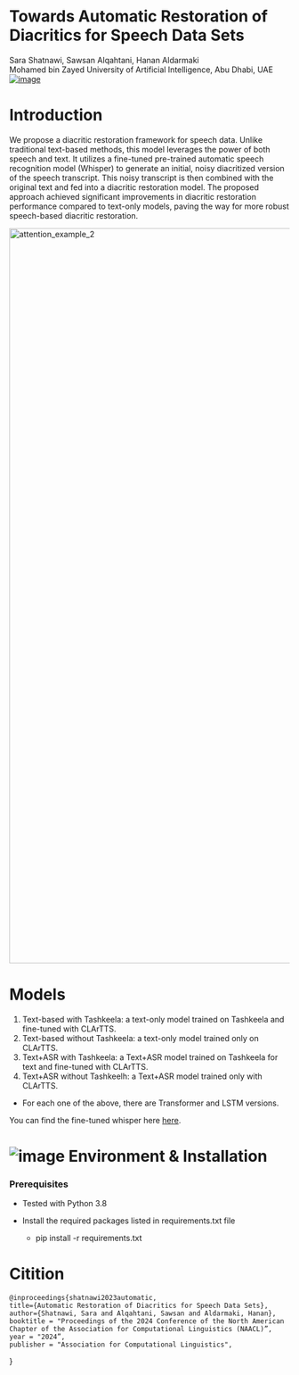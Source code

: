 # Towards Automatic Restoration of Diacritics for Speech Data Sets
Sara Shatnawi, Sawsan Alqahtani, Hanan Aldarmaki <br> 
Mohamed bin Zayed University of Artificial Intelligence, Abu Dhabi, UAE <br>
[![image](https://github.com/SaraShatnawi/Diacritization/assets/49264609/11fcd298-8569-417a-93f8-fbd3d6764dd2)](https://arxiv.org/abs/2311.10771)

# Introduction
We propose a diacritic restoration framework for speech data. Unlike traditional text-based methods, this model leverages the power of both speech and text. It utilizes a fine-tuned pre-trained automatic speech recognition model (Whisper) to generate an initial, noisy diacritized version of the speech transcript. This noisy transcript is then combined with the original text and fed into a diacritic restoration model.  The proposed approach achieved significant improvements in diacritic restoration performance compared to text-only models, paving the way for more robust speech-based diacritic restoration.

<img width="1318" alt="attention_example_2" src="https://github.com/SaraShatnawi/Diacritization/assets/49264609/09e84346-5682-49a0-aa57-4a2e5a34f7ef">

# Models
1. Text-based with Tashkeela: a text-only model trained on Tashkeela and fine-tuned with CLArTTS.
2. Text-based without Tashkeela: a text-only model trained only on CLArTTS.
3. Text+ASR with Tashkeela: a Text+ASR model trained on Tashkeela for text and fine-tuned with CLArTTS.
4. Text+ASR without Tashkeelh: a Text+ASR model trained only with CLArTTS.
* For each one of the above, there are Transformer and LSTM versions.

You can find the fine-tuned whisper here [here](huggingface.co/sashat/whisper-medium-ClassicalAr).

# ![image](https://github.com/SaraShatnawi/Diacritization/assets/49264609/19d1f469-f0fc-4346-9dc8-38c017dbd8fc) Environment & Installation
<h3> Prerequisites</h3>


* Tested with Python 3.8
* Install the required packages listed in requirements.txt file

   * pip install -r requirements.txt

 # Citition
    @inproceedings{shatnawi2023automatic,
    title={Automatic Restoration of Diacritics for Speech Data Sets},
    author={Shatnawi, Sara and Alqahtani, Sawsan and Aldarmaki, Hanan},    
    booktitle = "Proceedings of the 2024 Conference of the North American Chapter of the Association for Computational Linguistics (NAACL)”,
    year = "2024”,
    publisher = "Association for Computational Linguistics",
}

